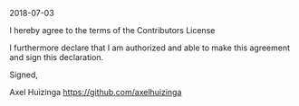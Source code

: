 2018-07-03

I hereby agree to the terms of the Contributors License

I furthermore declare that I am authorized and able to make this
agreement and sign this declaration.

Signed,

Axel Huizinga
https://github.com/axelhuizinga

